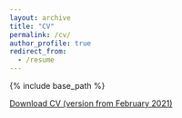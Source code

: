 ```yaml
---
layout: archive
title: "CV"
permalink: /cv/
author_profile: true
redirect_from:
  - /resume
---
```


{% include base_path %}

[Download CV (version from February 2021)](http://metalichen.github.io/files/CV.pdf)
